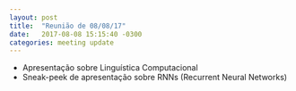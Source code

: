 ```yaml
---
layout: post
title:  "Reunião de 08/08/17"
date:   2017-08-08 15:15:40 -0300
categories: meeting update
---
```

<ul>
    <li>Apresentação sobre Linguística Computacional</li>
    <li>Sneak-peek de apresentação sobre RNNs (Recurrent Neural Networks)</li>
</ul>
